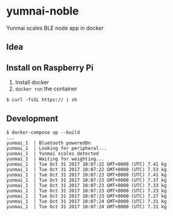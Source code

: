 # yumnai-noble

Yunmai scales BLE node app in docker

## Idea



## Install on Raspberry Pi

1. Install docker
2. `docker run` the container
```
$ curl -fsSL https:// | sh
```

## Development
```
$ docker-compose up --build
...
yunmai_1  | Bluetooth poweredOn
yunmai_1  | Looking for peripheral...
yunmai_1  | Yunmai scales detected
yunmai_1  | Waiting for weighting...
yunmai_1  | Tue Oct 31 2017 10:07:22 GMT+0000 (UTC) 7.41 kg
yunmai_1  | Tue Oct 31 2017 10:07:22 GMT+0000 (UTC) 7.53 kg
yunmai_1  | Tue Oct 31 2017 10:07:23 GMT+0000 (UTC) 7.41 kg
yunmai_1  | Tue Oct 31 2017 10:07:23 GMT+0000 (UTC) 7.37 kg
yunmai_1  | Tue Oct 31 2017 10:07:23 GMT+0000 (UTC) 7.33 kg
yunmai_1  | Tue Oct 31 2017 10:07:23 GMT+0000 (UTC) 7.23 kg
yunmai_1  | Tue Oct 31 2017 10:07:23 GMT+0000 (UTC) 7.27 kg
yunmai_1  | Tue Oct 31 2017 10:07:24 GMT+0000 (UTC) 7.31 kg
yunmai_1  | Tue Oct 31 2017 10:07:24 GMT+0000 (UTC) 7.31 kg
```

